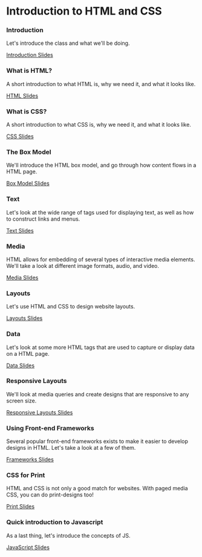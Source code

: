 Introduction to HTML and CSS
============================


### Introduction

Let's introduce the class and what we'll be doing.

[Introduction Slides](http://runemadsen.github.io/introduction-to-html-and-css/introduction.html)


### What is HTML?

A short introduction to what HTML is, why we need it, and what it looks like.

[HTML Slides](http://runemadsen.github.io/introduction-to-html-and-css/html.html)


### What is CSS?

A short introduction to what CSS is, why we need it, and what it looks like.

[CSS Slides](http://runemadsen.github.io/introduction-to-html-and-css/html.html)


### The Box Model

We'll introduce the HTML box model, and go through how content flows in a HTML page.

[Box Model Slides](http://runemadsen.github.io/introduction-to-html-and-css/box-model.html)


### Text

Let's look at the wide range of tags used for displaying text, as well as how to construct links and menus.

[Text Slides](http://runemadsen.github.io/introduction-to-html-and-css/text.html)


### Media

HTML allows for embedding of several types of interactive media elements. We'll take a look at different image formats, audio, and video.

[Media Slides](http://runemadsen.github.io/introduction-to-html-and-css/media.html)


### Layouts

Let's use HTML and CSS to design website layouts.

[Layouts Slides](http://runemadsen.github.io/introduction-to-html-and-css/layouts.html)


### Data

Let's look at some more HTML tags that are used to capture or display data on a HTML page.

[Data Slides](http://runemadsen.github.io/introduction-to-html-and-css/data.html)


### Responsive Layouts

We'll look at media queries and create designs that are responsive to any screen size.

[Responsive Layouts Slides](http://runemadsen.github.io/introduction-to-html-and-css/responsive-layouts.html)


### Using Front-end Frameworks

Several popular front-end frameworks exists to make it easier to develop designs in HTML. Let's take a look at a few of them.

[Frameworks Slides](http://runemadsen.github.io/introduction-to-html-and-css/frameworks.html)


### CSS for Print

HTML and CSS is not only a good match for websites. With paged media CSS, you can do print-designs too!

[Print Slides](http://runemadsen.github.io/introduction-to-html-and-css/print.html)


### Quick introduction to Javascript

As a last thing, let's introduce the concepts of JS.

[JavaScript Slides](http://runemadsen.github.io/introduction-to-html-and-css/javascript.html)